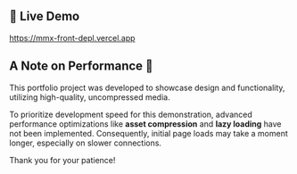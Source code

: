 ## 🚀 Live Demo

https://mmx-front-depl.vercel.app

## A Note on Performance 🚀

This portfolio project was developed to showcase design and functionality, utilizing high-quality, uncompressed media.

To prioritize development speed for this demonstration, advanced performance optimizations like **asset compression** and **lazy loading** have not been implemented. Consequently, initial page loads may take a moment longer, especially on slower connections.

Thank you for your patience!
